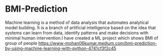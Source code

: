 # BMI-Prediction
Machine learning is a method of data analysis that automates analytical model building. It is a branch of artificial intelligence based on the idea that systems can learn from data, identify patterns and make decisions with minimal human intervention.I have created a ML project which shows BMI of group of people 
https://www-mohan06kumar.medium.com/bmi-prediction-by-using-machine-learning-with-python-4741cf3f2c45
